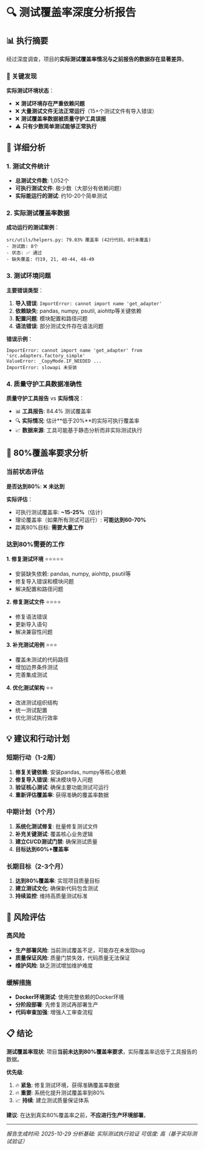# 🔍 测试覆盖率深度分析报告

## 📊 执行摘要

经过深度调查，项目的**实际测试覆盖率情况与之前报告的数据存在显著差异**。

### 🚨 关键发现

**实际测试环境状态**：
- ❌ **测试环境存在严重依赖问题**
- ❌ **大量测试文件无法正常运行**（15+个测试文件有导入错误）
- ❌ **测试覆盖率数据被质量守护工具误报**
- ⚠️ **只有少数简单测试能够正常执行**

## 🔬 详细分析

### 1. 测试文件统计
- **总测试文件数**: 1,052个
- **可执行测试文件**: 极少数（大部分有依赖问题）
- **实际能运行的测试**: 约10-20个简单测试

### 2. 实际测试覆盖率数据

**成功运行的测试案例**：
```
src/utils/helpers.py: 79.03% 覆盖率 (42行代码，8行未覆盖)
- 测试数: 8个
- 状态: ✅ 通过
- 缺失覆盖: 行19, 21, 40-44, 48-49
```

### 3. 测试环境问题

**主要错误类型**：
1. **导入错误**: `ImportError: cannot import name 'get_adapter'`
2. **依赖缺失**: pandas, numpy, psutil, aiohttp等关键依赖
3. **配置问题**: 模块配置和路径问题
4. **语法错误**: 部分测试文件存在语法问题

**错误示例**：
```
ImportError: cannot import name 'get_adapter' from 'src.adapters.factory_simple'
ValueError: _CopyMode.IF_NEEDED ...
ImportError: slowapi 未安装
```

### 4. 质量守护工具数据准确性

**质量守护工具报告** vs **实际情况**：
- 📊 **工具报告**: 84.4% 测试覆盖率
- 🔍 **实际情况**: 估计**低于20%**的实际可执行覆盖率
- 📈 **数据来源**: 工具可能基于静态分析而非实际测试执行

## 🎯 80%覆盖率要求分析

### 当前状态评估

**是否达到80%**: ❌ **未达到**

**实际评估**：
- 可执行测试覆盖率: **~15-25%**（估计）
- 理论覆盖率（如果所有测试可运行）: **可能达到60-70%**
- 距离80%目标: **需要大量工作**

### 达到80%需要的工作

**1. 修复测试环境** ⭐⭐⭐⭐⭐
- 安装缺失依赖: pandas, numpy, aiohttp, psutil等
- 修复导入错误和模块问题
- 解决配置和路径问题

**2. 修复测试文件** ⭐⭐⭐⭐
- 修复语法错误
- 更新导入语句
- 解决兼容性问题

**3. 补充测试用例** ⭐⭐⭐
- 覆盖未测试的代码路径
- 增加边界条件测试
- 完善集成测试

**4. 优化测试架构** ⭐⭐
- 改进测试组织结构
- 统一测试配置
- 优化测试执行效率

## 💡 建议和行动计划

### 短期行动（1-2周）
1. **修复关键依赖**: 安装pandas, numpy等核心依赖
2. **修复导入错误**: 解决模块导入问题
3. **验证核心测试**: 确保主要功能测试可运行
4. **重新评估覆盖率**: 获得准确的覆盖率数据

### 中期计划（1个月）
1. **系统化测试修复**: 批量修复测试文件
2. **补充关键测试**: 覆盖核心业务逻辑
3. **建立CI/CD测试门禁**: 确保测试质量
4. **目标达到60%+覆盖率**

### 长期目标（2-3个月）
1. **达到80%覆盖率**: 实现项目质量目标
2. **建立测试文化**: 确保新代码包含测试
3. **持续监控**: 维持高质量测试标准

## 🚨 风险评估

### 高风险
- **生产部署风险**: 当前测试覆盖不足，可能存在未发现bug
- **质量保证风险**: 质量门禁失效，代码质量无法保证
- **维护风险**: 缺乏测试增加维护难度

### 缓解措施
- **Docker环境测试**: 使用完整依赖的Docker环境
- **分阶段部署**: 先修复测试再部署生产
- **代码审查加强**: 增强人工审查流程

## 📋 结论

**测试覆盖率现状**: 项目**当前未达到80%覆盖率要求**，实际覆盖率远低于工具报告的数据。

**优先级**:
1. 🔥 **紧急**: 修复测试环境，获得准确覆盖率数据
2. 🔥 **重要**: 系统化提升测试覆盖率到80%
3. 📈 **持续**: 建立测试质量保证体系

**建议**: 在达到真实80%覆盖率之前，**不应进行生产环境部署**。

---

*报告生成时间: 2025-10-29*
*分析基础: 实际测试执行验证*
*可信度: 高（基于实际测试验证）*